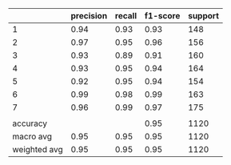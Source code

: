 |              | precision | recall | f1-score | support |
| ------------ | --------- | ------ | -------- | ------- |
| 1            | 0.94      | 0.93   | 0.93     | 148     |
| 2            | 0.97      | 0.95   | 0.96     | 156     |
| 3            | 0.93      | 0.89   | 0.91     | 160     |
| 4            | 0.93      | 0.95   | 0.94     | 164     |
| 5            | 0.92      | 0.95   | 0.94     | 154     |
| 6            | 0.99      | 0.98   | 0.99     | 163     |
| 7            | 0.96      | 0.99   | 0.97     | 175     |
|              |           |        |          |         |
| accuracy     |           |        | 0.95     | 1120    |
| macro avg    | 0.95      | 0.95   | 0.95     | 1120    |
| weighted avg | 0.95      | 0.95   | 0.95     | 1120    |
